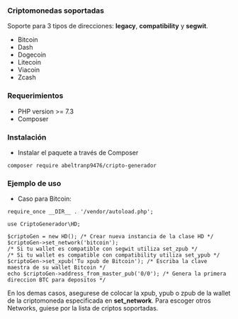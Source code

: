 ### Criptomonedas soportadas

Soporte para 3 tipos de direcciones: **legacy**, **compatibility** y **segwit**.

- Bitcoin
- Dash
- Dogecoin
- Litecoin
- Viacoin
- Zcash

### Requerimientos

- PHP version >= 7.3
- Composer

### Instalación
- Instalar el paquete a través de Composer

```
composer require abeltranp9476/cripto-generador
```

### Ejemplo de uso

- Caso para Bitcoin:

```
require_once __DIR__ . '/vendor/autoload.php';

use CriptoGenerador\HD;

$criptoGen = new HD(); /* Crear nueva instancia de la clase HD */
$criptoGen->set_network('bitcoin');
/* Si tu wallet es compatible con segwit utiliza set_zpub */
/* Si tu wallet es compatible con compatibility utiliza set_ypub */
$criptoGen->set_xpub('Tu xpub de Bitcoin'); /* Escriba la clave maestra de su wallet Bitcoin */
echo $criptoGen->address_from_master_pub('0/0'); /* Genera la primera direccion BTC para depositos */

```
En los demas casos, asegurese de colocar la xpub, ypub o zpub de la wallet de la criptomoneda especificada en **set_network**. Para escoger otros Networks, guiese por la lista de criptos soportadas.
